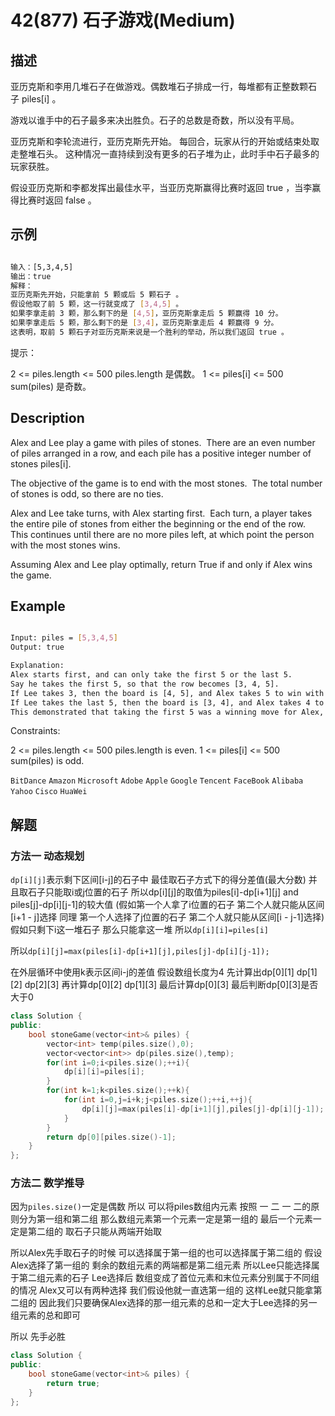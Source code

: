 # 42(877) 石子游戏(Medium)

## 描述

亚历克斯和李用几堆石子在做游戏。偶数堆石子排成一行，每堆都有正整数颗石子 piles[i] 。

游戏以谁手中的石子最多来决出胜负。石子的总数是奇数，所以没有平局。

亚历克斯和李轮流进行，亚历克斯先开始。 每回合，玩家从行的开始或结束处取走整堆石头。 这种情况一直持续到没有更多的石子堆为止，此时手中石子最多的玩家获胜。

假设亚历克斯和李都发挥出最佳水平，当亚历克斯赢得比赛时返回 true ，当李赢得比赛时返回 false 。

## 示例

```bash

输入：[5,3,4,5]
输出：true
解释：
亚历克斯先开始，只能拿前 5 颗或后 5 颗石子 。
假设他取了前 5 颗，这一行就变成了 [3,4,5] 。
如果李拿走前 3 颗，那么剩下的是 [4,5]，亚历克斯拿走后 5 颗赢得 10 分。
如果李拿走后 5 颗，那么剩下的是 [3,4]，亚历克斯拿走后 4 颗赢得 9 分。
这表明，取前 5 颗石子对亚历克斯来说是一个胜利的举动，所以我们返回 true 。

``` 

提示：

2 <= piles.length <= 500
piles.length 是偶数。
1 <= piles[i] <= 500
sum(piles) 是奇数。

## Description

Alex and Lee play a game with piles of stones.  There are an even number of piles arranged in a row, and each pile has a positive integer number of stones piles[i].

The objective of the game is to end with the most stones.  The total number of stones is odd, so there are no ties.

Alex and Lee take turns, with Alex starting first.  Each turn, a player takes the entire pile of stones from either the beginning or the end of the row.  This continues until there are no more piles left, at which point the person with the most stones wins.

Assuming Alex and Lee play optimally, return True if and only if Alex wins the game.

## Example

```bash

Input: piles = [5,3,4,5]
Output: true

Explanation: 
Alex starts first, and can only take the first 5 or the last 5.
Say he takes the first 5, so that the row becomes [3, 4, 5].
If Lee takes 3, then the board is [4, 5], and Alex takes 5 to win with 10 points.
If Lee takes the last 5, then the board is [3, 4], and Alex takes 4 to win with 9 points.
This demonstrated that taking the first 5 was a winning move for Alex, so we return true.

```

Constraints:

2 <= piles.length <= 500
piles.length is even.
1 <= piles[i] <= 500
sum(piles) is odd.

`BitDance` `Amazon` `Microsoft` `Adobe` `Apple` `Google` `Tencent` `FaceBook` `Alibaba` `Yahoo` `Cisco` `HuaWei`

## 解题

### 方法一 动态规划

`dp[i][j]`表示剩下区间[i-j]的石子中 最佳取石子方式下的得分差值(最大分数) 并且取石子只能取i或j位置的石子 所以dp[i][j]的取值为piles[i]-dp[i+1][j] and piles[j]-dp[i][j-1]的较大值 (假如第一个人拿了i位置的石子 第二个人就只能从区间[i+1 - j]选择 同理 第一个人选择了j位置的石子 第二个人就只能从区间[i - j-1]选择) 假如只剩下i这一堆石子 那么只能拿这一堆 所以`dp[i][i]=piles[i]`

所以`dp[i][j]=max(piles[i]-dp[i+1][j],piles[j]-dp[i][j-1]);` 

在外层循环中使用k表示区间i-j的差值 假设数组长度为4 先计算出dp[0][1] dp[1][2] dp[2][3] 再计算dp[0][2] dp[1][3] 最后计算dp[0][3] 最后判断dp[0][3]是否大于0

```C++
class Solution {
public:
    bool stoneGame(vector<int>& piles) {
        vector<int> temp(piles.size(),0);
        vector<vector<int>> dp(piles.size(),temp);
        for(int i=0;i<piles.size();++i){
            dp[i][i]=piles[i];
        }
        for(int k=1;k<piles.size();++k){
            for(int i=0,j=i+k;j<piles.size();++i,++j){
                dp[i][j]=max(piles[i]-dp[i+1][j],piles[j]-dp[i][j-1]);
            }
        }
        return dp[0][piles.size()-1];
    }
};
```

### 方法二 数学推导

因为`piles.size()`一定是偶数 所以 可以将piles数组内元素 按照 一 二 一 二的原则分为第一组和第二组  那么数组元素第一个元素一定是第一组的 最后一个元素一定是第二组的 取石子只能从两端开始取

所以Alex先手取石子的时候 可以选择属于第一组的也可以选择属于第二组的 假设Alex选择了第一组的 剩余的数组元素的两端都是第二组元素 所以Lee只能选择属于第二组元素的石子 Lee选择后 数组变成了首位元素和末位元素分别属于不同组的情况 Alex又可以有两种选择 我们假设他就一直选第一组的 这样Lee就只能拿第二组的 因此我们只要确保Alex选择的那一组元素的总和一定大于Lee选择的另一组元素的总和即可 

所以 先手必胜

```C++
class Solution {
public:
    bool stoneGame(vector<int>& piles) {
        return true;
    }
};
```